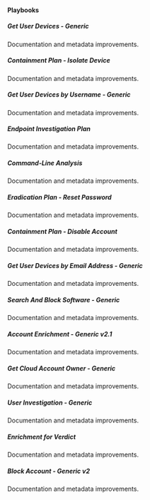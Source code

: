 
#### Playbooks

##### Get User Devices - Generic

Documentation and metadata improvements.
##### Containment Plan - Isolate Device

Documentation and metadata improvements.
##### Get User Devices by Username - Generic

Documentation and metadata improvements.
##### Endpoint Investigation Plan

Documentation and metadata improvements.
##### Command-Line Analysis

Documentation and metadata improvements.
##### Eradication Plan - Reset Password

Documentation and metadata improvements.
##### Containment Plan - Disable Account

Documentation and metadata improvements.
##### Get User Devices by Email Address - Generic

Documentation and metadata improvements.
##### Search And Block Software - Generic

Documentation and metadata improvements.
##### Account Enrichment - Generic v2.1

Documentation and metadata improvements.
##### Get Cloud Account Owner - Generic

Documentation and metadata improvements.
##### User Investigation - Generic

Documentation and metadata improvements.
##### Enrichment for Verdict

Documentation and metadata improvements.
##### Block Account - Generic v2

Documentation and metadata improvements.

